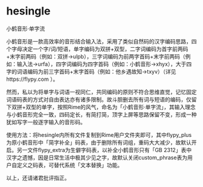 # hesingle
小鹤音形·单字流

小鹤音形是一款高效率的音形结合输入法，采用了类似自然码的汉字编码思路，四个字母决定一个字/词/短语，单字编码为双拼+双型，二字词编码为首字前两码+末字前两码（例如：双拼→ulpb），三字词编码为前两字首码+末字前两码（例如：输入法→urfa），四字词编码为四字首码（例如：小鹤音形→xhyx），大于四字的词语编码为前三字首码+末字首码（例如：他乡遇故知→txyv）（详见https://flypy.com ）。

然而，私以为将单字与词语一视同仁，共同编码的原则不符合思维直觉，记忆固定词语码表的方式对自由表达亦有诸多限制。故斗胆删去所有词与短语的编码，仅留下双拼+双型的单字，按照Rime的风气，命名为「小鹤音形·单字流」，其输入理念与小鹤音形完全一致，四码定长，有简打简，顶字上屏等思路保留不变，形成一种犹如写字一般逐字输入的音形码。

使用方法：将hesingle内所有文件复制到Rime用户文件夹即可，其中flypy_plus为原小鹤音形中「简字补全」码表，由于删除所有词组，重码大大减少，故默认开启。另一文件flypy_extra为生僻字码表，以补全小鹤音形只有「GB 2312」表中汉字之遗憾，因是日常生活中极其少见之字，故默认关闭custom_phrase表为用户自定义之码表，可替代系统「文本替换」功能。

以上，还请诸君批评指正。
